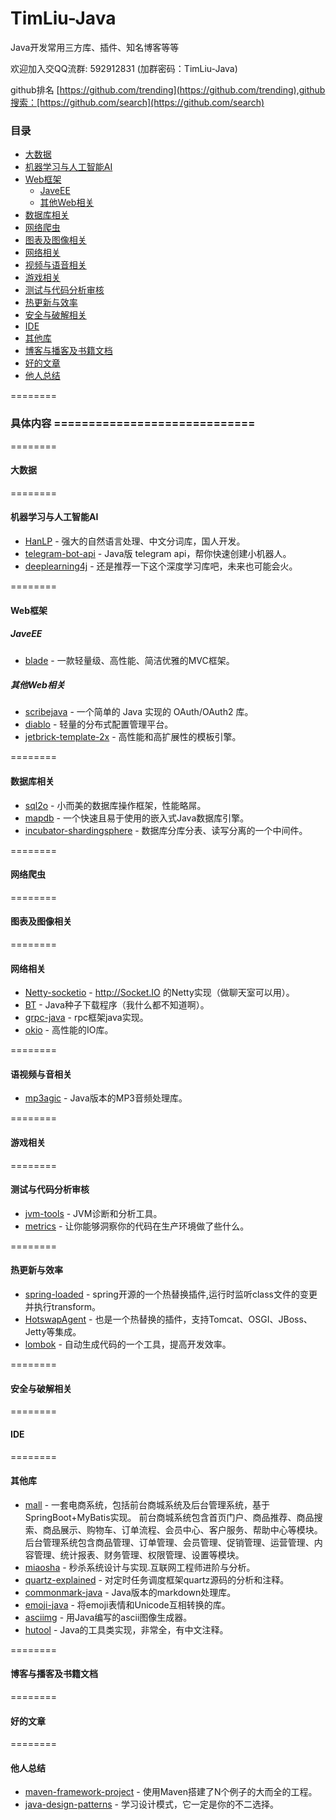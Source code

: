 # TimLiu-Java
Java开发常用三方库、插件、知名博客等等

欢迎加入交QQ流群:  592912831 (加群密码：TimLiu-Java)

github排名 [https://github.com/trending](https://github.com/trending),github搜索：[https://github.com/search](https://github.com/search)
###  目录
- [大数据](#大数据)
- [机器学习与人工智能AI](#机器学习与人工智能AI)
- [Web框架](#Web框架)
    - [JaveEE](#JaveEE)
    - [其他Web相关](#其他Web相关)
- [数据库相关](#数据库相关)
- [网络爬虫](#网络爬虫)
- [图表及图像相关](#图表及图像相关)
- [网络相关](#网络相关)
- [视频与语音相关](#语视频与音相关)
- [游戏相关](#游戏相关)
- [测试与代码分析审核](#测试与代码分析审核)
- [热更新与效率](#热更新与效率)
- [安全与破解相关](#安全与破解相关)
- [IDE](#IDE)
- [其他库](#其他库)
- [博客与播客及书籍文档](#博客与播客及书籍文档)
- [好的文章](#好的文章)
- [他人总结](#他人总结)

========
### 具体内容 =============================
========
#### 大数据

========
#### 机器学习与人工智能AI
 * [HanLP](https://github.com/hankcs/HanLP) - 强大的自然语言处理、中文分词库，国人开发。
 * [telegram-bot-api](https://github.com/biezhi/telegram-bot-api) - Java版 telegram api，帮你快速创建小机器人。
 * [deeplearning4j](https://github.com/deeplearning4j/deeplearning4j) - 还是推荐一下这个深度学习库吧，未来也可能会火。

========
#### Web框架
##### JaveEE
 * [blade](https://github.com/lets-blade/blade) - 一款轻量级、高性能、简洁优雅的MVC框架。

##### 其他Web相关
 * [scribejava](https://github.com/scribejava/scribejava) - 一个简单的 Java 实现的 OAuth/OAuth2 库。
 * [diablo](https://github.com/ihaolin/diablo) - 轻量的分布式配置管理平台。
 * [jetbrick-template-2x](https://github.com/subchen/jetbrick-template-2x) - 高性能和高扩展性的模板引擎。

========
#### 数据库相关
 * [sql2o](https://github.com/aaberg/sql2o) - 小而美的数据库操作框架，性能略屌。
 * [mapdb](https://github.com/jankotek/mapdb) - 一个快速且易于使用的嵌入式Java数据库引擎。
 * [incubator-shardingsphere](https://github.com/apache/incubator-shardingsphere) - 数据库分库分表、读写分离的一个中间件。

========
#### 网络爬虫

========
#### 图表及图像相关

========
#### 网络相关
 * [Netty-socketio](https://github.com/mrniko/netty-socketio) - http://Socket.IO 的Netty实现（做聊天室可以用）。
 * [BT](https://github.com/atomashpolskiy/bt) - Java种子下载程序（我什么都不知道啊）。
 * [grpc-java]( https://github.com/grpc/grpc-java) - rpc框架java实现。
 * [okio](https://github.com/square/okio) - 高性能的IO库。
   
========
#### 语视频与音相关
 * [mp3agic](https://github.com/mpatric/mp3agic) - Java版本的MP3音频处理库。

========
#### 游戏相关

========
#### 测试与代码分析审核
 * [jvm-tools](https://github.com/aragozin/jvm-tools) - JVM诊断和分析工具。
 * [metrics](https://github.com/dropwizard/metrics) - 让你能够洞察你的代码在生产环境做了些什么。
 
========
#### 热更新与效率
 * [spring-loaded](https://github.com/spring-projects/spring-loaded) - spring开源的一个热替换插件,运行时监听class文件的变更并执行transform。
 * [HotswapAgent](https://github.com/HotswapProjects/HotswapAgent) - 也是一个热替换的插件，支持Tomcat、OSGI、JBoss、Jetty等集成。
 * [lombok](https://github.com/rzwitserloot/lombok) - 自动生成代码的一个工具，提高开发效率。
 
========
#### 安全与破解相关

========
#### IDE

========
#### 其他库
 * [mall](https://github.com/macrozheng/mall) - 一套电商系统，包括前台商城系统及后台管理系统，基于SpringBoot+MyBatis实现。 前台商城系统包含首页门户、商品推荐、商品搜索、商品展示、购物车、订单流程、会员中心、客户服务、帮助中心等模块。 后台管理系统包含商品管理、订单管理、会员管理、促销管理、运营管理、内容管理、统计报表、财务管理、权限管理、设置等模块。
 * [miaosha](https://github.com/qiurunze123/miaosha) - 秒杀系统设计与实现.互联网工程师进阶与分析。
 * [quartz-explained](https://github.com/nkcoder/quartz-explained) - 对定时任务调度框架quartz源码的分析和注释。
 * [commonmark-java](https://github.com/atlassian/commonmark-java) - Java版本的markdown处理库。
 * [emoji-java](https://github.com/vdurmont/emoji-java) - 将emoji表情和Unicode互相转换的库。
 * [asciimg](https://github.com/korhner/asciimg) - 用Java编写的ascii图像生成器。
 * [hutool](https://github.com/looly/hutool) - Java的工具类实现，非常全，有中文注释。

========
#### 博客与播客及书籍文档

========
#### 好的文章

========
#### 他人总结
 * [maven-framework-project](https://github.com/v5developer/maven-framework-project) - 使用Maven搭建了N个例子的大而全的工程。
 * [java-design-patterns](https://github.com/iluwatar/java-design-patterns) - 学习设计模式，它一定是你的不二选择。
